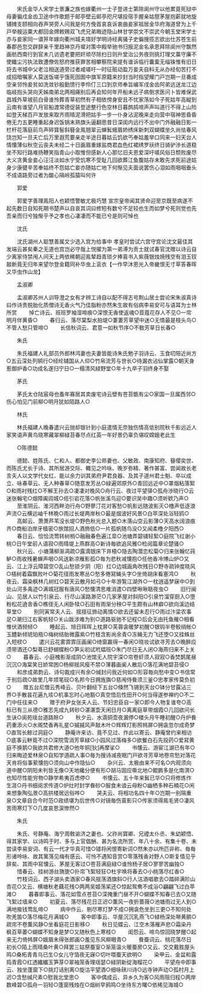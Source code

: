 <!-- { "loadSidebar": true } -->
　　宋氏金华人宋学士景濂之族也嫁衢州一士子登进士第除阆州守以他累竟死狱中母妻徧戍金齿卫途中作歌题于邮亭壁云邮亭咫尺堪投宿手握亲姑憇茅屋抱薪就地旋铺摊支颐相向吞声哭旁人问我是何方俛首哀哀诉衷曲妾家祖居金华府海道曾为上千戸举艘运粟大都回金牌敕赐双飞虎兄弟晦迹隐山林甘学崇文不崇武今朝玉堂宋学士亦与妾家同一谱笄年嫁向衢州城夫壻好学明诗经离骚子史徧搜揽志欲出仕苏苍生前春郡邑忽交辟辞亲千里趋神京丹墀对策中殿举驰书归报泥金名承恩拜除阆州守飘然画舫西南行到官未几访遗老要把奸顽尽除扫日则升堂治公务夜则挑灯理文藁守廉不使纎尘污执法致遭僚佐怒府推获罪苦相攀察院来提有谁诉临行囊槖无缁铢惟有旧日将去书城中父老泣相送道旁过者咸嗟吁一时征赃动盈万妾夫自料无从办经旬苦打不成招暗嘱家人莫送饭嗟乎饿死囹圄中旗军原籍来抄封当时指望耀门戸岂期一旦番成空亲邻怜妾贫如洗敛钞殷勤馈行李伶仃三口到京师奉旨编军戌金齿阿弟远送龙江边临岐抱头哭向天姊南弟北两相痛别后再会知何年开船未远子病倒求医问卜皆难保武昌城外草坡前白骨谁怜葬青草初然有子相依傍身安且不忧家荡如今子死姑年高縦到云南有谁望八月官船渡常德促装登途整行色空林日暮鹧鸪啼声声叫道行不得上山险如登天梯百戸发放来取齐雨晴泥滑把姑手一步一仆身沾泥晚来走向营中宿神思昏昏倦无力五更睡重起身迟饭锅末熟旗头逼翻思昔日深闺内远行不出中门外融融日影一栏杆花落庭前鸟声碎寳髻斜簮金鳯翘翠云蝉鬂蛾眉娇绣床新刺双蝴蝶坐久尚怯春风饶岂知一旦夫亡后万里遐荒要亲走半途日暮姑云饥欲丐奉姑羞举口同来一妇天台人情懐薄似秋空云丧夫未经二十日画眉重嫁盐商君血色红裙绣罗祅终日骑驴渉长道稳坐不知行路难扬鞭笑指青山小取惟但感新人心那忆旧夫恩爱深吁嗟风俗日颓败废尽大义贪黄金妾心汪汪淡如水宁受饥寒不受耻几回欲葬江鱼腹姑存未敢先求死前途姑身少康徤辛苦奉姑终不怨姑亡妾亦随姑亡地下何惭见夫面说罢伤心泪如雨咽咽垂头不成语路旁过者为酸心隔岭孤猿叫何许

　　郭爱 

　　郭爱字善理鳯阳人也颖悟警敏尤极巧慧  宣宗皇帝闻其贤命迎至京既至病遂不起先数日自知死期书楚声以自哀其词曰修短有数兮不足较也生而如梦兮死则觉也先吾亲而归兮独惭乎予之孝也心凄凄而不能已兮是则可悼也

　　沈氏

　　沈氏湖州人聪慧善属文少选入宫为给事中  孝皇时尝试六宫守宫论沈文最佳其发端云甚矣秦之无道也宫岂必守哉上悦擢为第一弟溥为贡士就试春官沈赠以诗云自少离家侍禁闱人间天上两依稀朝迎鳯辇趋青琐夕捧鵉书入紫薇银烛焼残空有泪玉钗敲断竟无归年来望尔登金籍同补华虫上衮衣【一作早沐恩光入帝畿恨无寸草答春晖又华虫作山龙】 

　　孟淑卿

　　孟淑卿苏州人训导澄之女有才辨工诗自以配不得志号荆山居士尝论宋朱淑真诗曰作诗贵脱胎化质僧诗无香火气乃佳脂粉亦然朱生故有俗病李易安可与语耳为士林所赏
　　悼亡诗云、班班罗袖湿啼痕○深恨无香使返魂○荳蔻花存人不见○一帘明月伴黄昏○
　　春归云、落尽棠梨水拍堤○萋萋芳草望中迷○无情最是枝头鸟○不管人愁只管啼○
　　长信秋词云、君意一如秋节序○不敎芳草日长春○

　　朱氏

　　朱氏福建人礼部员外郎林鸿妻也夫妻皆能诗朱氏勉子羽诗云、玉食叨陪近尚方○五云深处列鹓行○经纶辅国从人仰○竹帛流芳与世长○待漏衣沾仙掌露○朝天身惹御炉香○功成名遂归宁日○一榻清风緑野堂○年十九卒子羽终身不娶

　　茅氏

　　茅氏太仓陆宸母也蚤年寡居其卖废宅诗云壁有苍苔甑有尘○家国一旦属西邻○伤心怕见门前柳○明月犹如陌路人○

　　林氏

　　林氏福建人晚春遣兴云抛却银针到小庭遣情无奈独伤情高低别院秋千影远近人家笑语声黄鸟晓寒藏翠柳緑苔春尽点红英一年好景仍辜负堪叹嫦娥老此生

　　○陈德懿

　　德懿、姓陈氏、仁和人、都御史李公昻妻也、父敏政、南康知府、簮缨奕世、而陈氏尤长于诗、其所居游交际、輙见之吟咏、晚岁弥精、著作甚富、尝闻故长老言夫人以文学代女红、能以余力训其弟府尹君良器、及其子道州君士魁、卒以成立、咏春草云、无人种春草○随意发芳丛○緑遍郊原外○青回远近中○罩烟粘落絮○和雨衬残红○不解王孙去○凄凄对晚风○舟行云、夜过平望驿○孤舟渉晓行○云迷张翰宅○烟障阖闾城○缆引岩花落○帆张溪鸟迎○要识吴中趣○须听欵乃声○
　　至淮阴云、淮河西畔泊行舟○野蓼汀花对客愁○帆影远随波影灭○橹声低逐浪声流○云横远岫千林晩○雨过长堤两岸秋○最是烟波好风景○白苹深处浴轻鸥○
　　高邮云、萧萧芦苇没长堤○野色秋光总入题○木落山空云影薄○天高水阔浪痕齐○商船泊岸牙樯密○旅馆招人酒斾低○一片孤帆随鸟没○又闻柔橹夕阳西○
　　春日云、恰恰流莺转树梢○融融春色遍江皐○池塘弄碧铺轻絮○庭院飞红谢小桃○日午堂前人语寂○雨晴堤上燕群高○新诗毎欲追风雅○检阅篇章论楚骚○
　　秋兴云、小塘蒲柳渐凋疏○露滴银床下井梧○隐去陶潜恋松菊○归来张翰忆莼鲈○雨收残暑蝉声咽○风送新凉雁影孤○毎为悲秋减懐抱○任他香冷博山炉○又云、江上浮云障碧空○乱山愁锁夕阴（阳）红○边城画角吹残日○野寺疏钟度晓风○梧树着霜飘败叶○菊花径雨发寒丛○愁多倦冩蝇头字○坐倚胡床看塞鸿○
　　秋夜云、霜染枫林几树红○碧天云散月如弓○十年游覧江湖外○一枕逍遥梦寐中○到处山河多禹迹○满城冠服有唐风○愁懐清思难消遣○四壁啾啾聒夜虫○
　　旧行闽山、见居人以竹引泉云、行尽山溪路渺茫○几家茅屋对斜阳○引泉竹溜穿厨入○堕粉松花遶舎香○樵径无人闲卧犊○石田有雨渐分秧○平生颇有山林癖○欲向溪边结草堂○
　　别同寅常夫人云、揺揺征斾动离情○欲去还留未忍行○雨过汴梁农事足○潮归江右客帆轻○关山跋涉难为别○道路驱驰不记程○后会无由托鱼雁○相看惟伏酒频倾○
　　睡起云、旭日晖晖上枕屏○芙蓉衾暖梦初醒○银钩半卷鲛绡帐○玉醴新倾琥珀瓶○梅树结胎微露紫○竹枝含影尚余青○冻蝇无力飞还堕○又挂蛛丝入短棂○
　　遣兴云花雾霏霏压画阑○绮窗赢得一春闲○晓妆试欲寻芳去○晚醉应须带酒还○梨蕚已舒蝴蝶粉○笋尖初试玳琩班○朱门尽日无人闭○海燕归来不上关○
　　暮春云、小庭槐影渐成阴○池馆无人院宇深○帘卷虾须人寂寂○香焚鹊尾昼沉沉○海棠笑日娇常困○杨柳揺风瘦不禁○薄暮画阑人散后○落花满地碧苔侵○
　　和彦成弟韵云、诗句裁成兴有余○缄封问我近何如○形容毎向愁中变○书信常于别后疏○故里几年烦笔砚○名邦今日拥旌旟○慈闱侍飬须三釜○忠孝家传莫负初○
　　赠五台尼僧云秀峰云、贝叶翻经下五台○倏然飞锡到天台○钵分甘露沾三界○手散昙花遍九垓○机事忘时心地豁○真空悟后性田开○何当得遂参禅约○不二门中任往来○
　　赠于府尹女张夫人云、节妇忠臣自一家○即今人物复谁夸○高标已有三从德○雅志先成九转砂○湛湛壶天闲日月○离离庭草带烟霞○几回欲问长生诀○阆苑瑶台道路賖○
　　秋夕云、水滴铜壶夜漏停○楼头月午睡初醒○丹炉飬药重添火○水阁焚香再礼星○摵摵风声敲木叶○辉辉灯影照帏屏○拥衾忽尔成奇梦○直驾长鲸过洞庭○
　　静庵许来访、竟不见过、作此以寄云、静庵曾约来相访○底事云軿竟不过○深院雪消芳草緑○小园风过落梅多○欲餐白石先投药○爱冩黄庭不换鹅○我欲共君修大道○他年铜[狄]再摩挲○
　　书懐云、游宦江湖已有年○归来晦迹爱林泉○自知学道疏人事○毎为搜诗减夜眠门戸欲寻芳草地卷帘愁对落花天肯将俗事萦懐抱○须向山中作隐仙○
　　杂兴云、太极由来不可名○内观须向道中醒○阴阳未判皆无像○天地纔分便有形○胡马固应嘶北地○鲲鹏多是化南溟○也知尽性能穷物○静学希夷百虑停○
　　书懐云、五十年来鬂已华○只将修炼作生涯○丹书细阅求传道○炉灶时封学飬砂○服食未谙云母粉○幽栖多种石楠花○闲来想象陶弘景○高拱楼居远俗哗○
　　哭夫云、将相功名四十年○岂期一别隔重泉○文章自合今时范○政绩堪为后世传○对镜毎伤鵉影只○传家须得鳯毛贤○凄风苦雨寒灯下○几度哀思涙惨然○

　　朱氏

　　朱氏、号静庵、海宁周敎谕济之妻也、父祚尚寳卿、兄禋太仆丞、朱幼颖悟、得其家学、以诗鸣于时、多与上官倡酬、甚为名流所赏、年八十余、有集十卷、未尝读李易安词、有云一代才华真可惜○错将闲恨寄新词○然朱亦以所匹非称、毎毎形诸呤咏、故其篱落见梅有感云、可怜不遇知音赏○零落残香对野人○斯复情见乎辞矣、其雨中冩懐云、茅屋无客过○苍苔满庭緑○谁怜杨子居○寥寥苦幽独○
　　惜春云、挂树游丝旖旎○扑帘飞絮轻狂○杜宇唤将春去○小桃落尽红香○
　　竹枝词云、西子湖头卖酒家○春风揺荡酒旗斜○行人沽酒唱歌去○踏碎满阶山杏花○又云、横塘秋老藕花残○两两吴姬荡桨还○惊起鸳鸯不成浴○翩翩飞过白苹滩○
　　暮春即事云、落花如雪点苍苔○深掩重门昼不开○蝴蝶不知春已去○又随飞絮过墙来○
　　初夏云、落尽残花日正迟○薫风一夜折蔷薇○池塘雨过无人到○满地揄钱莺乱啼○
　　病中作云、剔尽寒灯梦不成○拥衾危坐到三更○不知何处吹羌笛○落尽梅花月满城○
　　客中即事云、华屋沉沉乳燕飞○緑杨深处啭黄鹂○疏帘不卷薫风静○坐看庭花日影移○
　　秋日见蝶云、江空木落雁声悲○霜染丹枫百草萎○蝴蝶不知身是梦○又随秋色上寒枝○
　　闺怨云、啼鸟惊回晓梦醒○起来无力倚帏屏○娥眉未得张郎画○羞见东风柳眼青○
　　飬蚕词云、桃花落尽日初长○陌上雨晴桑叶黄○拜罢三姑祭蚕室○渐笼温火暖蚕房○又云、交交戴胜屋头鸣○桑柘青青乌已生○女儿守箔夜无寐○切叶喂蚕天欲明○
　　染甲云、金盆和露捣青霞○红透纎纎玉笋芽○翠袖笼香理瑶瑟○緑阴新绽海榴花○
　　平望舟中即事云、独坐蓬窗下○挑灯话别离○旋沽平望酒○细咏硖川诗○远寺钟声动○孤村月上迟○含愁缄尺素○慰我北堂思○
　　客中偶成云、异乡久为客○风雨阻归程○两岸数峰碧○孤舟一羽轻○蓬窗残烛在○烟树早鸦鸣○坐待东方曙○依稀见海城○

